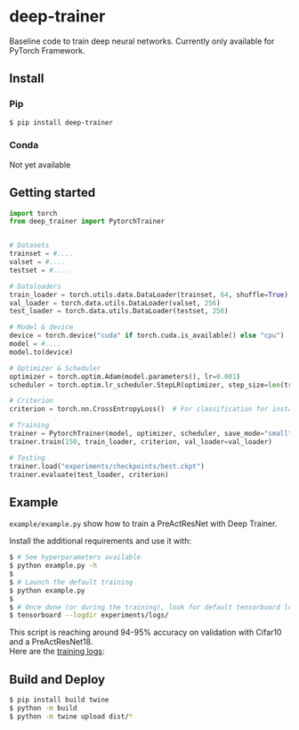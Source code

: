 # deep-trainer

Baseline code to train deep neural networks.
Currently only available for PyTorch Framework.


## Install

### Pip

```bash
$ pip install deep-trainer
```

### Conda

Not yet available


## Getting started

```python
import torch
from deep_trainer import PytorchTrainer


# Datasets
trainset = #....
valset = #....
testset = #....

# Dataloaders
train_loader = torch.utils.data.DataLoader(trainset, 64, shuffle=True)
val_loader = torch.data.utils.DataLoader(valset, 256)
test_loader = torch.data.utils.DataLoader(testset, 256)

# Model & device
device = torch.device("cuda" if torch.cuda.is_available() else "cpu")
model = #....
model.to(device)

# Optimizer & Scheduler
optimizer = torch.optim.Adam(model.parameters(), lr=0.001)
scheduler = torch.optim.lr_scheduler.StepLR(optimizer, step_size=len(trainset) * 50, 0.1)  # Decay by 10 every 50 epochs

# Criterion
criterion = torch.nn.CrossEntropyLoss()  # For classification for instance

# Training
trainer = PytorchTrainer(model, optimizer, scheduler, save_mode="small", device=device)
trainer.train(150, train_loader, criterion, val_loader=val_loader)

# Testing
trainer.load("experiments/checkpoints/best.ckpt")
trainer.evaluate(test_loader, criterion)
```


## Example

`example/example.py` show how to train a PreActResNet with Deep Trainer.

Install the additional requirements and use it with:

```bash
$ # See hyperparameters available
$ python example.py -h
$
$ # Launch the default training
$ python example.py
$
$ # Once done (or during the training), look for default tensorboard logs
$ tensorboard --logdir experiments/logs/
```

This script is reaching around 94-95% accuracy on validation with Cifar10 and a PreActResNet18.<br>
Here are the [training logs](https://tensorboard.dev/experiment/lYN73lSpSm66bddAswIpOw):

## Build and Deploy

```bash
$ pip install build twine
$ python -m build
$ python -m twine upload dist/*
```
